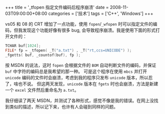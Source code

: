 +++
title = '_tfopen 指定文件编码后程序崩溃'
date = 2008-11-03T09:00:00+08:00
categories = ['技术']
tags = ['C++', 'Windows']
+++

vs05 和 08 的 CRT 增加了一点功能，使用 `fopen`/`_wfopen` 时可以指定文件的编码，但我发现这个功能好像有很多 bug, 会导致程序崩溃。我是使用下面的形式打开文件的：

```cpp
TCHAR buf[1024];
FILE* fp = _tfopen( _T("a.txt") , _T("rt,ccs=UNICODE") );
_fgetts( buf, _countof(buf), fp );
```

按 MSDN 的说法，这时 `fopen` 会根据文件的 `BOM` 自动判断文件的编码，并保证 `buf` 中字符的编码总是我希望的那一种。
可是这个程序在使用 `mbcs` 并打开 `unicode` 编码的文件时会崩溃，考虑到我的程序只发布 `unicode` 版本，所以忍了，啥也不说。
但这两天发现，`unicode` 版本在 `fgets` 时也会崩溃，方法是新建一个 `excel` 文件然后重命名为 `a.txt`。

我仔细读了两天 MSDN，并测试了各种形式，感觉不像是我的错误。在网上没找到类似的描述，所以记下来，也许有人会碰到同样的问题。
